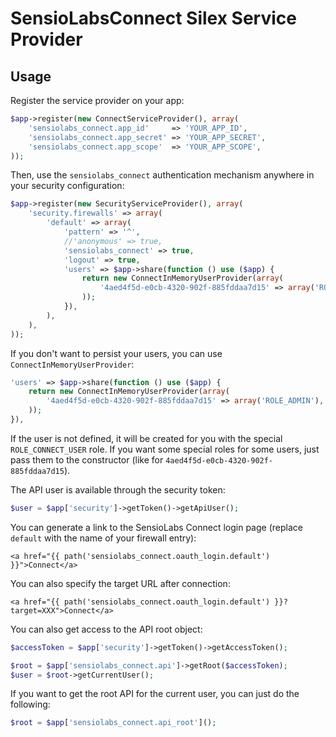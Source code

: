 SensioLabsConnect Silex Service Provider
========================================

Usage
-----

Register the service provider on your app:

``` php
$app->register(new ConnectServiceProvider(), array(
    'sensiolabs_connect.app_id'     => 'YOUR_APP_ID',
    'sensiolabs_connect.app_secret' => 'YOUR_APP_SECRET',
    'sensiolabs_connect.app_scope'  => 'YOUR_APP_SCOPE',
));
```

Then, use the `sensiolabs_connect` authentication mechanism anywhere in your
security configuration:

``` php
$app->register(new SecurityServiceProvider(), array(
    'security.firewalls' => array(
        'default' => array(
            'pattern' => '^',
            //'anonymous' => true,
            'sensiolabs_connect' => true,
            'logout' => true,
            'users' => $app->share(function () use ($app) {
                return new ConnectInMemoryUserProvider(array(
                    '4aed4f5d-e0cb-4320-902f-885fddaa7d15' => array('ROLE_ADMIN'),
                ));
            }),
        ),
    ),
));
```

If you don't want to persist your users, you can use `ConnectInMemoryUserProvider`:

``` php
'users' => $app->share(function () use ($app) {
    return new ConnectInMemoryUserProvider(array(
        '4aed4f5d-e0cb-4320-902f-885fddaa7d15' => array('ROLE_ADMIN'),
    ));
}),
```

If the user is not defined, it will be created for you with the special
`ROLE_CONNECT_USER` role. If you want some special roles for some users, just
pass them to the constructor (like for
`4aed4f5d-e0cb-4320-902f-885fddaa7d15`).

The API user is available through the security token:

``` php
$user = $app['security']->getToken()->getApiUser();
```

You can generate a link to the SensioLabs Connect login page (replace
`default` with the name of your firewall entry):

```
<a href="{{ path('sensiolabs_connect.oauth_login.default') }}">Connect</a>
```

You can also specify the target URL after connection:

```
<a href="{{ path('sensiolabs_connect.oauth_login.default') }}?target=XXX">Connect</a>
```

You can also get access to the API root object:

``` php
$accessToken = $app['security']->getToken()->getAccessToken();

$root = $app['sensiolabs_connect.api']->getRoot($accessToken);
$user = $root->getCurrentUser();
```

If you want to get the root API for the current user, you can just do the
following:

``` php
$root = $app['sensiolabs_connect.api_root']();
```
